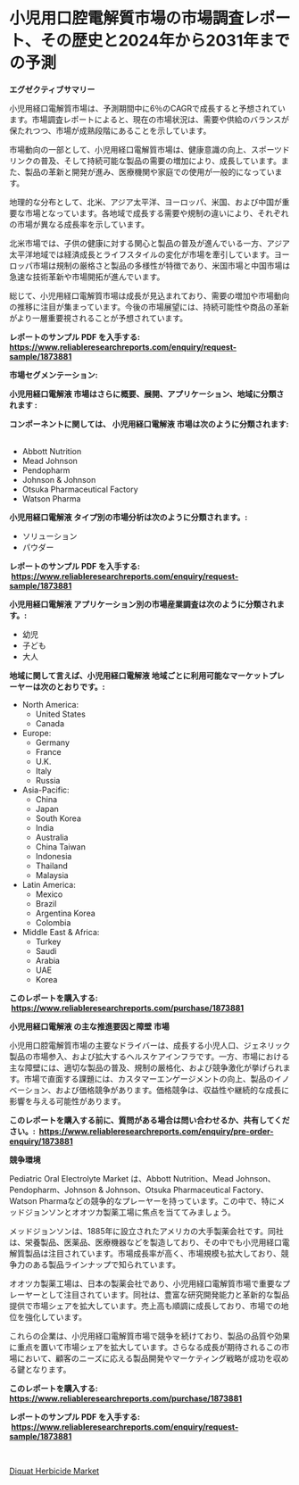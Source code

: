 <p><h1>小児用口腔電解質市場の市場調査レポート、その歴史と2024年から2031年までの予測</h1></p><p><strong>エグゼクティブサマリー</strong></p>
<p><p>小児用経口電解質市場は、予測期間中に6％のCAGRで成長すると予想されています。市場調査レポートによると、現在の市場状況は、需要や供給のバランスが保たれつつ、市場が成熟段階にあることを示しています。</p><p>市場動向の一部として、小児用経口電解質市場は、健康意識の向上、スポーツドリンクの普及、そして持続可能な製品の需要の増加により、成長しています。また、製品の革新と開発が進み、医療機関や家庭での使用が一般的になっています。</p><p>地理的な分布として、北米、アジア太平洋、ヨーロッパ、米国、および中国が重要な市場となっています。各地域で成長する需要や規制の違いにより、それぞれの市場が異なる成長率を示しています。</p><p>北米市場では、子供の健康に対する関心と製品の普及が進んでいる一方、アジア太平洋地域では経済成長とライフスタイルの変化が市場を牽引しています。ヨーロッパ市場は規制の厳格さと製品の多様性が特徴であり、米国市場と中国市場は急速な技術革新や市場開拓が進んでいます。</p><p>総じて、小児用経口電解質市場は成長が見込まれており、需要の増加や市場動向の推移に注目が集まっています。今後の市場展望には、持続可能性や商品の革新がより一層重要視されることが予想されています。</p></p>
<p><strong>レポートのサンプル PDF を入手する: <a href="https://www.reliableresearchreports.com/enquiry/request-sample/1873881">https://www.reliableresearchreports.com/enquiry/request-sample/1873881</a></strong></p>
<p><strong>市場セグメンテーション:</strong></p>
<p><strong> 小児用経口電解液 市場はさらに概要、展開、アプリケーション、地域に分類されます :</strong></p>
<p><strong>コンポーネントに関しては、 小児用経口電解液 市場は次のように分類されます: &nbsp;</strong></p>
<p><ul><li>Abbott Nutrition</li><li>Mead Johnson</li><li>Pendopharm</li><li>Johnson & Johnson</li><li>Otsuka Pharmaceutical Factory</li><li>Watson Pharma</li></ul></p>
<p><strong> 小児用経口電解液 タイプ別の市場分析は次のように分類されます。:</strong></p>
<p><ul><li>ソリューション</li><li>パウダー</li></ul></p>
<p><strong>レポートのサンプル PDF を入手する: &nbsp;<a href="https://www.reliableresearchreports.com/enquiry/request-sample/1873881">https://www.reliableresearchreports.com/enquiry/request-sample/1873881</a></strong></p>
<p><strong> 小児用経口電解液 アプリケーション別の市場産業調査は次のように分類されます。:</strong></p>
<p><ul><li>幼児</li><li>子ども</li><li>大人</li></ul></p>
<p><strong>地域に関して言えば、小児用経口電解液 地域ごとに利用可能なマーケットプレーヤーは次のとおりです。:</strong></p>
<p><ul>
    <li>
        North America:
        <ul>
            <li>United States</li>
            <li>Canada</li>
        </ul>
    </li>
    <li>
        Europe:
        <ul>
            <li>Germany</li>
            <li>France</li>
            <li>U.K.</li>
            <li>Italy</li>
            <li>Russia</li>
        </ul>
    </li>
    <li>
        Asia-Pacific:
        <ul>
            <li>China</li>
            <li>Japan</li>
            <li>South Korea</li>
            <li>India</li>
            <li>Australia</li>
            <li>China Taiwan</li>
            <li>Indonesia</li>
            <li>Thailand</li>
            <li>Malaysia</li>
        </ul>
    </li>
    <li>
        Latin America:
        <ul>
            <li>Mexico</li>
            <li>Brazil</li>
            <li>Argentina Korea</li>
            <li>Colombia</li>
        </ul>
    </li>
    <li>
        Middle East & Africa:
        <ul>
            <li>Turkey</li>
            <li>Saudi</li>
            <li>Arabia</li>
            <li>UAE</li>
            <li>Korea</li>
        </ul>
    </li>
    </ul></p>
<p><strong>このレポートを購入する: &nbsp;<a href="https://www.reliableresearchreports.com/purchase/1873881">https://www.reliableresearchreports.com/purchase/1873881</a></strong></p>
<p><strong>小児用経口電解液 の主な推進要因と障壁 市場</strong></p>
<p><p>小児用口腔電解質市場の主要なドライバーは、成長する小児人口、ジェネリック製品の市場参入、および拡大するヘルスケアインフラです。一方、市場における主な障壁には、適切な製品の普及、規制の厳格化、および競争激化が挙げられます。市場で直面する課題には、カスタマーエンゲージメントの向上、製品のイノベーション、および価格競争があります。価格競争は、収益性や継続的な成長に影響を与える可能性があります。</p></p>
<p><strong>このレポートを購入する前に、質問がある場合は問い合わせるか、共有してください。:&nbsp; <a href="https://www.reliableresearchreports.com/enquiry/pre-order-enquiry/1873881">https://www.reliableresearchreports.com/enquiry/pre-order-enquiry/1873881</a></strong></p>
<p><strong>競争環境</strong></p>
<p><p>Pediatric Oral Electrolyte Market は、Abbott Nutrition、Mead Johnson、Pendopharm、Johnson & Johnson、Otsuka Pharmaceutical Factory、Watson Pharmaなどの競争的なプレーヤーを持っています。この中で、特にメッドジョンソンとオオツカ製薬工場に焦点を当ててみましょう。</p><p>メッドジョンソンは、1885年に設立されたアメリカの大手製薬会社です。同社は、栄養製品、医薬品、医療機器などを製造しており、その中でも小児用経口電解質製品は注目されています。市場成長率が高く、市場規模も拡大しており、競争力のある製品ラインナップで知られています。</p><p>オオツカ製薬工場は、日本の製薬会社であり、小児用経口電解質市場で重要なプレーヤーとして注目されています。同社は、豊富な研究開発能力と革新的な製品提供で市場シェアを拡大しています。売上高も順調に成長しており、市場での地位を強化しています。</p><p>これらの企業は、小児用経口電解質市場で競争を続けており、製品の品質や効果に重点を置いて市場シェアを拡大しています。さらなる成長が期待されるこの市場において、顧客のニーズに応える製品開発やマーケティング戦略が成功を収める鍵となります。</p></p>
<p><strong>このレポートを購入する: &nbsp; <a href="https://www.reliableresearchreports.com/purchase/1873881">https://www.reliableresearchreports.com/purchase/1873881</a></strong></p>
<p><strong>レポートのサンプル PDF を入手する: &nbsp;<a href="https://www.reliableresearchreports.com/enquiry/request-sample/1873881">https://www.reliableresearchreports.com/enquiry/request-sample/1873881</a></strong><strong></strong></p>
<p>&nbsp;</p>
<p><p><a href="https://gamy-alyssum-396.notion.site/Diquat-Herbicide-Market-Provides-a-Comprehensive-Analysis-Including-a-Macro-Overview-of-the-Market-a-8d0f369f34f947e6950b37b29bf5d0a6">Diquat Herbicide Market</a></p></p>